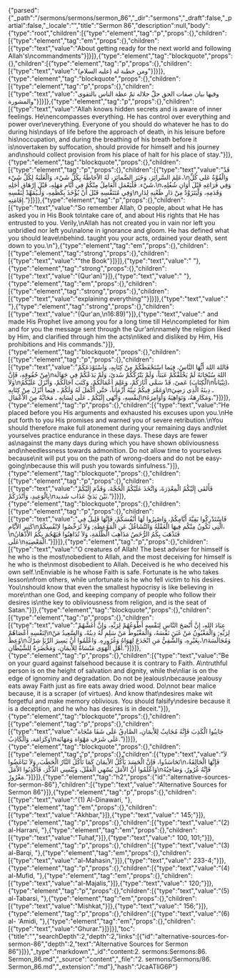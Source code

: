 {"parsed":{"_path":"/sermons/sermons/sermon_86","_dir":"sermons","_draft":false,"_partial":false,"_locale":"","title":"Sermon 86","description":null,"body":{"type":"root","children":[{"type":"element","tag":"p","props":{},"children":[{"type":"element","tag":"em","props":{},"children":[{"type":"text","value":"About getting ready for the next world and following Allah's\ncommandments"}]}]},{"type":"element","tag":"blockquote","props":{},"children":[{"type":"element","tag":"p","props":{},"children":[{"type":"text","value":"ومن خطبة له (عليه السلام)"}]}]},{"type":"element","tag":"blockquote","props":{},"children":[{"type":"element","tag":"p","props":{},"children":[{"type":"text","value":"وفيها بيان صفات الحق جلّ جلاله ثمّ عظة الناس بالتقوى والمشورة"}]}]},{"type":"element","tag":"p","props":{},"children":[{"type":"text","value":"Allah knows hidden secrets and is aware of inner feelings. He\nencompasses everything. He has control over everything and power over\neverything. Everyone of you should do whatever he has to do during his\ndays of life before the approach of death, in his leisure before his\noccupation, and during the breathing of his breath before it is\novertaken by suffocation, should provide for himself and his journey and\nshould collect provision from his place of halt for his place of stay."}]},{"type":"element","tag":"blockquote","props":{},"children":[{"type":"element","tag":"p","props":{},"children":[{"type":"text","value":"قَدْ عَلِمَ السَّرائِرَ، وَخَبَرَ الضَّمائِرَ، لَهُ الاْحَاطَةُ بِكُلِّ شَيْء، وَالْغَلَبَةُ لِكُلِّ شَيْء،\nوَالْقُوَّةُ عَلى كُلِّ شَيْء. فَلْيَعْمَلِ الْعَامِلُ مِنْكُمْ فِي أَيَّامِ مَهَلِهِ، قَبْلَ إِرْهَاقِ أَجَلِهِ،\nوَفِي فَرَاغِهِ قَبْلَ أَوَانِ شُغُلِهِ، وَفِي مُتَنَفَّسِهِ قَبْلَ أَنْ يُؤْخَذَ بِكَظَمِهِ، وَلْـيُمَهِّدْ لِنَفْسِهِ\nوَقَدَمِهِ، وَلْيَتَزَوَّدْ مِنْ دَارِ ظَعْنِهِ لِدَارِ إِقَامَتِهِ."}]}]},{"type":"element","tag":"p","props":{},"children":[{"type":"text","value":"So remember Allah, O people, about what He has asked you in His Book to\ntake care of, and about His rights that He has entrusted to you. Verily,\nAllah has not created you in vain nor left you unbridled nor left you\nalone in ignorance and gloom. He has defined what you should leave\nbehind. taught you your acts, ordained your death, sent down to you.\n"},{"type":"element","tag":"em","props":{},"children":[{"type":"element","tag":"strong","props":{},"children":[{"type":"text","value":"\"the Book"}]}]},{"type":"text","value":" "},{"type":"element","tag":"strong","props":{},"children":[{"type":"text","value":"(Qur'an)"}]},{"type":"text","value":" "},{"type":"element","tag":"em","props":{},"children":[{"type":"element","tag":"strong","props":{},"children":[{"type":"text","value":"explaining everything\""}]}]},{"type":"text","value":" "},{"type":"element","tag":"strong","props":{},"children":[{"type":"text","value":"(Qur'an,\n16:89)"}]},{"type":"text","value":" and made His Prophet live among you for a long time till He\ncompleted for him and for you the message sent through the Qur'an\nnamely the religion liked by Him, and clarified through him the acts\nliked and disliked by Him, His prohibitions and His commands."}]},{"type":"element","tag":"blockquote","props":{},"children":[{"type":"element","tag":"p","props":{},"children":[{"type":"text","value":"فَاللهَ اللهَ أَيُّهَا النَّاسُ، فِيَما اسْتَحْفَظَكُمْ مِنْ كِتَابِهِ، وَاسْتَوْدَعَكُمْ مِنْ حُقُوقِهِ، فَإِنَّ\nاللهَ سُبْحَانَهُ لَمْ يَخْلُقْكُمْ عَبَثاً، وَلَمْ يَتْرُكْكُمْ سُدىً، وَلَمْ يَدَعْكُمْ فِي جَهَالَة وَلاَ\nعَمىً، قَدْ سَمَّى آثَارَكُمْ، وَعَلِمَ أعْمَالَكُمْ، وَكَتَبَ آجَالَكُمْ، وَأَنْزَلَ عَلَيْكُمُ (الْكِتَابَ\nتِبْيَاناً)، وَعَمَّرَ فِيكُمْ نَبِيَّهُ أَزْمَاناً، حَتَّى أَكْمَلَ لَهُ وَلَكُمْ ـ فِيَما أنْزَلَ مِنْ كِتَابِهِ\nـ دِينَهُ الَّذِي رَضِيَ لِنفْسِهِ، وَأَنْهَى إِلَيْكُمْ ـ عَلَى لِسَانِهِ ـ مَحَابَّهُ مِنَ الاْعْمَالِ\nوَمَكَارِهَهُ، وَنَوَاهِيَهُ وَأَوَامِرَهُ،"}]}]},{"type":"element","tag":"p","props":{},"children":[{"type":"text","value":"He placed before you His arguments and exhausted his excuses upon you.\nHe put forth to you His promises and warned you of severe retribution.\nYou should therefore make full atonement during your remaining days and\nlet yourselves practice endurance in these days. These days are fewer as\nagainst the many days during which you have shown obliviousness and\nheedlessness towards admonition. Do not allow time to yourselves because\nit will put you on the path of wrong-doers and do not be easy-going\nbecause this will push you towards sinfulness."}]},{"type":"element","tag":"blockquote","props":{},"children":[{"type":"element","tag":"p","props":{},"children":[{"type":"text","value":"فَأَلقَى إِلَيْكُمُ الْمِعْذِرَةَ، وَاتَّخَذَ عَلَيْكُمُ الْحُجَّةَ، وَقَدَّمَ إِلَيْكُمْ بِالْوَعِيدِ، وَأَنْذَرَكُمْ\nبَيْنَ يَدَيْ عَذَاب شَديد."}]}]},{"type":"element","tag":"blockquote","props":{},"children":[{"type":"element","tag":"p","props":{},"children":[{"type":"text","value":"فَاسْتَدْرِكُوا بَقِيَّةَ أَيَّامِكُمْ، وَاصْبِرُوا لَهَا أَنْفُسَكُمْ، فَإِنَّهَا قَلِيلٌ فِي كَثِيرِ الاْيَّامِ\nالَّتِى تَكُونُ مِنْكُم فِيهَا الْغَفْلَةُ وَالتَّشَاغُلُ عَنِ الْمَوْعِظَةِ; وَلاَ تُرَخِّصُوا لاِنْفُسِكُمْ،\nفَتَذْهَبَ بِكُمُ الرُّخَصُ مَذَاهِبَ الْظَّلَمَةِ، وَلاَ تُدَاهِنُوا فَيَهْجُمَ بِكُمُ الاْدْهَانُ عَلَى\nالْمَعْصِيَةِ."}]}]},{"type":"element","tag":"p","props":{},"children":[{"type":"text","value":"O creatures of Allah! The best adviser for himself is he who is the most\nobedient to Allah, and the most deceiving for himself is he who is the\nmost disobedient to Allah. Deceived is he who deceived his own self.\nEnviable is he whose Faith is safe. Fortunate is he who takes lesson\nfrom others, while unfortunate is he who fell victim to his desires. You\nshould know that even the smallest hypocrisy is like believing in more\nthan one God, and keeping company of people who follow their desires is\nthe key to obliviousness from religion, and is the seat of Satan."}]},{"type":"element","tag":"blockquote","props":{},"children":[{"type":"element","tag":"p","props":{},"children":[{"type":"text","value":"عِبَادَ اللهِ، إِنَّ أَنْصَحَ النَّاسِ لِنَفْسِهِ أَطْوَعُهُمْ لِرَبِّهِ، وَإِنَّ أَغَشَّهُمْ لِنَفْسِهِ أَعْصَاهُمْ\nلِرَبِّهِ; وَالْمَغْبُونُ مَنْ غَبَنَ نَفْسَهُ، وَالْمَغْبُوطُ مَنْ سَلِمِ لَهُ دِينُهُ، وَالسَّعِيدُ مَنْ وُعِظَ\nبِغَيْرِهِ، وَالشَّقِيُّ مَنِ انْخَدَعَ لِهَوَاهُ وَغُرُورِهِ. وَاعْلَمُوا أَنَّ يَسِيرَ الرِّيَإِ شِرْكٌ،\nوَمُجَالَسَةَ أَهْلِ الْهَوَى مَنْسَاةٌ لِلاْيمَانِ، وَمَحْضَرَةٌ لِلشَّيْطَانِ."}]}]},{"type":"element","tag":"p","props":{},"children":[{"type":"text","value":"Be on your guard against falsehood because it is contrary to Faith. A\ntruthful person is on the height of salvation and dignity, while the\nliar is on the edge of ignominy and degradation. Do not be jealous\nbecause jealousy eats away Faith just as fire eats away dried wood. Do\nnot bear malice because, it is a scraper (of virtues). And know that\ndesires make wit forgetful and make memory oblivious. You should falsify\ndesire because it is a deception, and he who has desires is in deceit."}]},{"type":"element","tag":"blockquote","props":{},"children":[{"type":"element","tag":"p","props":{},"children":[{"type":"text","value":"جَانِبُوا الْكَذِبَ فَإِنَّهُ مُجَانِبٌ لِلاْيمَانِ، الصَّادِقُ عَلَى شَفَا مَنْجَاة وَكَرَامَة، وَالْكَاذِبُ\nعَلَى شَرَفِ مَهْوَاة وَمَهَانَة."}]}]},{"type":"element","tag":"blockquote","props":{},"children":[{"type":"element","tag":"p","props":{},"children":[{"type":"text","value":"لاَ تَحَاسَدُوا، فَإِنَّ الْحَسَدَ يَأْكُلُ الاْيمَانَ كَمَا تَأْكُلُ النَّارُ الْحَطَبَ، وَلاَ تَبَاغَضُوا\nفَإِنَّهَا الْحَالِقَةُ، وَاعْلَمُوا أَنَّ الاْمَلَ يُسْهِي الْعَقْلَ، وَيُنْسِي الذِّكْرَ، فَأَكْذِبُوا الاْمَلَ\nفَإِنَّهُ غُرُورٌ، وَصَاحِبُهُ مَغْرُورٌ."}]}]},{"type":"element","tag":"h2","props":{"id":"alternative-sources-for-sermon-86"},"children":[{"type":"text","value":"Alternative Sources for Sermon 86"}]},{"type":"element","tag":"p","props":{},"children":[{"type":"text","value":"(1) Al-Dinawari, "},{"type":"element","tag":"em","props":{},"children":[{"type":"text","value":"Akhbar,"}]},{"type":"text","value":" 145;"}]},{"type":"element","tag":"p","props":{},"children":[{"type":"text","value":"(2) al-Harrani, "},{"type":"element","tag":"em","props":{},"children":[{"type":"text","value":"Tuhaf,"}]},{"type":"text","value":" 100, 101;"}]},{"type":"element","tag":"p","props":{},"children":[{"type":"text","value":"(3) al-Barqi, "},{"type":"element","tag":"em","props":{},"children":[{"type":"text","value":"al-Mahasin,"}]},{"type":"text","value":" 233-4;"}]},{"type":"element","tag":"p","props":{},"children":[{"type":"text","value":"(4) al-Mufid, "},{"type":"element","tag":"em","props":{},"children":[{"type":"text","value":"al-Majalis,"}]},{"type":"text","value":" 120;"}]},{"type":"element","tag":"p","props":{},"children":[{"type":"text","value":"(5) al-Tabarsi, "},{"type":"element","tag":"em","props":{},"children":[{"type":"text","value":"Mishkat,"}]},{"type":"text","value":" 156;"}]},{"type":"element","tag":"p","props":{},"children":[{"type":"text","value":"(6) al- 'Amidi, "},{"type":"element","tag":"em","props":{},"children":[{"type":"text","value":"Ghurar."}]}]}],"toc":{"title":"","searchDepth":2,"depth":2,"links":[{"id":"alternative-sources-for-sermon-86","depth":2,"text":"Alternative Sources for Sermon 86"}]}},"_type":"markdown","_id":"content:2. sermons:Sermons:86. Sermon_86.md","_source":"content","_file":"2. sermons/Sermons/86. Sermon_86.md","_extension":"md"},"hash":"JcaATIiG6P"}